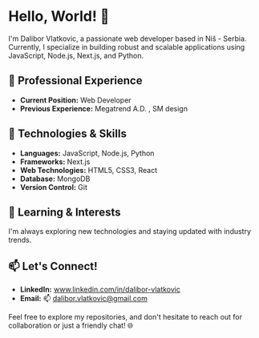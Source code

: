 # Hello, World! 👋

I'm Dalibor Vlatkovic, a passionate web developer based in Niš - Serbia.
Currently, I specialize in building robust and scalable applications using JavaScript, Node.js, Next.js, and Python.

## 💼 Professional Experience

- **Current Position:** Web Developer 
- **Previous Experience:** Megatrend A.D. , SM design

## 🚀 Technologies & Skills

- **Languages:** JavaScript, Node.js, Python
- **Frameworks:** Next.js
- **Web Technologies:** HTML5, CSS3, React
- **Database:** MongoDB
- **Version Control:** Git

## 🌱 Learning & Interests

I'm always exploring new technologies and staying updated with industry trends.

## 📫 Let's Connect!

- **LinkedIn:** www.linkedin.com/in/dalibor-vlatkovic
- **Email:** 📫 dalibor.vlatkovic@gmail.com

Feel free to explore my repositories, and don't hesitate to reach out for collaboration or just a friendly chat! 🌐




